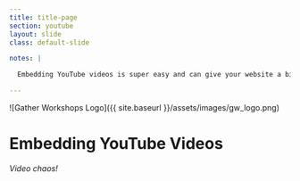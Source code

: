 ```yaml
---
title: title-page
section: youtube
layout: slide
class: default-slide

notes: |

  Embedding YouTube videos is super easy and can give your website a bit of excitement.

---
```


![Gather Workshops Logo]({{ site.baseurl }}/assets/images/gw_logo.png)

# Embedding YouTube Videos
_Video chaos!_
